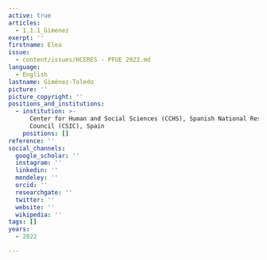 ```yaml
---
active: true
articles:
  - 1.1.1_Gimenez
exerpt: ''
firstname: Elea
issue:
  - content/issues/HCERES - PFUE 2022.md
language:
  - English
lastname: Giménez-Toledo
picture: ''
picture_copyright: ''
positions_and_institutions:
  - institution: >-
      Center for Human and Social Sciences (CCHS), Spanish National Research
      Council (CSIC), Spain
    positions: []
reference: ''
social_channels:
  google_scholar: ''
  instagram: ''
  linkedin: ''
  mendeley: ''
  orcid: ''
  researchgate: ''
  twitter: ''
  website: ''
  wikipedia: ''
tags: []
years:
  - 2022

---
```

